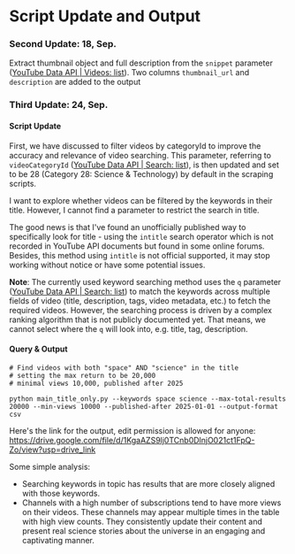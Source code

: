 # Script Update and Output
### Second Update: 18, Sep. 
Extract thumbnail object and full description from the `snippet` parameter ([YouTube Data API | Videos: list](https://developers.google.com/youtube/v3/docs/videos/list?hl=en)). Two columns `thumbnail_url` and `description` are added to the output

### Third Update: 24, Sep.
#### Script Update
First, we have discussed to filter videos by categoryId to improve the accuracy and relevance of video searching. This parameter, referring to `videoCategoryId` ([YouTube Data API | Search: list](https://developers.google.com/youtube/v3/docs/search/list?hl=en)), is then updated and set to be 28 (Category 28: Science & Technology) by default in the scraping scripts.

I want to explore whether videos can be filtered by the keywords in their title. However, I cannot find a parameter to restrict the search in title. 

The good news is that I've found an unofficially published way to specifically look for title - using the `intitle` search operator which is not recorded in YouTube API documents but found in some online forums. Besides, this method using `intitle` is not official supported, it may stop working without notice or have some potential issues.

**Note**: 
The currently used keyword searching method uses the `q` parameter ([YouTube Data API | Search: list](https://developers.google.com/youtube/v3/docs/search/list?hl=en)) to match the keywords across multiple fields of video (title, description, tags, video metadata, etc.) to fetch the required videos. However, the searching process is driven by a complex ranking algorithm that is not publicly documented yet. That means, we cannot select where the `q` will look into, e.g. title, tag, description. 

#### Query & Output
```
# Find videos with both "space" AND "science" in the title
# setting the max return to be 20,000
# minimal views 10,000, published after 2025

python main_title_only.py --keywords space science --max-total-results 20000 --min-views 10000 --published-after 2025-01-01 --output-format csv
```

Here's the link for the output, edit permission is allowed for anyone: 
https://drive.google.com/file/d/1KgaAZS9lj0TCnb0DlnjO021ct1FpQ-Zo/view?usp=drive_link

Some simple analysis:
- Searching keywords in topic has results that are more closely aligned with those keywords.
- Channels with a high number of subscriptions tend to have more views on their videos. These channels may appear multiple times in the table with high view counts. They consistently update their content and present real science stories about the universe in an engaging and captivating manner.

